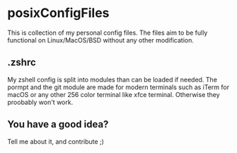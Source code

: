 # posixConfigFiles
This is  collection of my personal config files. The files aim to be fully functional on Linux/MacOS/BSD without any other modification.
## .zshrc
My zshell config is split into modules than can be loaded if needed. The pormpt and the git module are made for modern terminals such as iTerm for macOS or any other 256 color terminal like xfce terminal. Otherwise they proobably won't work.

## You have a good idea?
Tell me about it, and contribute ;)
